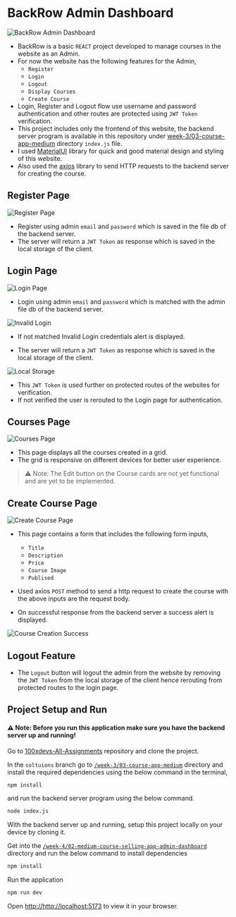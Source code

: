 # BackRow Admin Dashboard

![BackRow Admin Dashboard](./screenshots/image-1.png)

- BackRow is a basic `REACT` project developed to manage courses in the website as an Admin.
- For now the website has the following features for the Admin,
  - `Register`
  - `Login`
  - `Logout`
  - `Display Courses`
  - `Create Course`
- Login, Register and Logout flow use username and password authentication and other routes are protected using `JWT Token` verification.
- This project includes only the frontend of this website, the backend server program is available in this repository under [week-3/03-course-app-medium](https://github.com/Tejas-Bangera/100xdevs-All-Assignments/tree/solutions/week-3/03-course-app-medium) directory `index.js` file.
- I used [MaterialUI](https://mui.com/) library for quick and good material design and styling of this website.
- Also used the [axios](https://axios-http.com/) library to send HTTP requests to the backend server for creating the course.

## Register Page

![Register Page](./screenshots/image-2.png)

- Register using admin `email` and `password` which is saved in the file db of the backend server.
- The server will return a `JWT Token` as response which is saved in the local storage of the client.

## Login Page

![Login Page](./screenshots/image-1.png)

- Login using admin `email` and `password` which is matched with the admin file db of the backend server.

![Invalid Login](./screenshots/image-3.png)

- If not matched Invalid Login credentials alert is displayed.

- The server will return a `JWT Token` as response which is saved in the local storage of the client.

![Local Storage](./screenshots/image-4.png)

- This `JWT Token` is used further on protected routes of the websites for verification.
- If not verified the user is rerouted to the Login page for authentication.

## Courses Page

![Courses Page](./screenshots/image-5.png)

- This page displays all the courses created in a grid.
- The grid is responsive on different devices for better user experience.

> ⚠ Note: The Edit button on the Course cards are not yet functional and are yet to be implemented.

## Create Course Page

![Create Course Page](./screenshots/image-6.png)

- This page contains a form that includes the following form inputs,

  - `Title`
  - `Description`
  - `Price`
  - `Course Image`
  - `Publised`

- Used axios `POST` method to send a http request to create the course with the above inputs are the request body.
- On successful response from the backend server a success alert is displayed.

![Course Creation Success](./screenshots/image-7.png)

## Logout Feature

- The `Logout` button will logout the admin from the website by removing the `JWT Token` from the local storage of the client hence rerouting from protected routes to the login page.

## Project Setup and Run

#### ⚠ Note: Before you run this application make sure you have the backend server up and running!

Go to [100xdevs-All-Assignments](https://github.com/Tejas-Bangera/100xdevs-All-Assignments/tree/solutions) repository and clone the project.

In the `soltuions` branch go to [`/week-3/03-course-app-medium`](https://github.com/Tejas-Bangera/100xdevs-All-Assignments/tree/solutions/week-3/03-course-app-medium) directory and install the required dependencies using the below command in the terminal,

```bash
npm install
```

and run the backend server program using the below command.

```bash
node index.js
```

With the backend server up and running, setup this project locally on your device by cloning it.

Get into the [`/week-4/02-medium-course-selling-app-admin-dashboard`](https://github.com/Tejas-Bangera/100xdevs-All-Assignments/tree/solutions/week-4/02-medium-course-selling-app-admin-dashboard) directory and run the below command to install dependencies

```bash
npm install
```

Run the application

```bash
npm run dev
```

Open [http://http://localhost:5173](http://http://localhost:5173) to view it in your browser.
